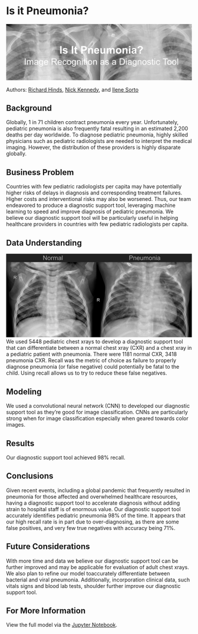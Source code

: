 # Is it Pneumonia?

![image](https://github.com/RH3421/Project-4/blob/main/Images/Header.png)

Authors:  [Richard Hinds](https://github.com/RH3421), [Nick Kennedy](https://github.com/nikennedy), and [Ilene Sorto](https://github.com/ileneee)

## Background
Globally, 1 in 71 children contract pneumonia every year. Unfortunately, pediatric pneumonia is also frequently fatal resulting in an estimated 2,200 deaths per day worldwide. To diagnose pediatric pneumonia, highly skilled physicians such as pediatric radiologists are needed to interpret the medical imaging. However, the distribution of these providers is highly disparate globally. 

## Business Problem
Countries with few pediatric radiologists per capita may have potentially higher risks of delays in diagnosis and corresponding treatment failures. Higher costs and interventional risks may also be worsened. Thus, our team endeavored to produce a diagnostic support tool, leveraging machine learning to speed and improve diagnosis of pediatric pneumonia. We believe our diagnostic support tool will be particularly useful in helping healthcare providers in countries with few pediatric radiologists per capita.

## Data Understanding
![image](https://github.com/RH3421/Project-4/blob/main/Images/Normal%20v%20PNA%20CXR.png)
We used 5448 pediatric chest xrays to develop a diagnostic support tool that can differentiate between a normal chest xray (CXR) and a chest xray in a pediatric patient with pneumonia. There were 1181 normal CXR, 3418 pneumonia CXR. Recall was the metric of choice as failure to properly diagnose pneumonia (or false negative) could potentially be fatal to the child. Using recall allows us to try to reduce these false negatives.

## Modeling
We used a convolutional neural network (CNN) to developed our diagnostic support tool as they’re good for image classification. CNNs are particularly strong when for image classification especially when geared towards color images.

## Results
Our diagnostic support tool achieved 98% recall.

## Conclusions
Given recent events, including a global pandemic that frequently resulted in pneumonia for those affected and overwhelmed healthcare resources, having a diagnostic support tool to accelerate diagnosis without adding strain to hospital staff is of enormous value. Our diagnostic support tool accurately identifies pediatric pneumonia 98% of the time. It appears that our high recall rate is in part due to over-diagnosing, as there are some false positives, and very few true negatives with accuracy being 71%.

## Future Considerations
With more time and data we believe our diagnostic support tool can be further improved and may be applicable for evaluation of adult chest xrays. We also plan to refine our model toaccurately differentiate between bacterial and viral pneumonia. Additionally, incorporation clinical data, such vitals signs and blood lab tests, shoulder further improve our diagnostic support tool.

## For More Information
View the full model via the [Jupyter Notebook](https://github.com/RH3421/Project-4/blob/main/Main_Notebook.ipynb).



